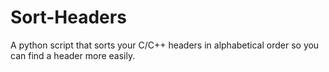 # Sort-Headers
A python script that sorts your C/C++ headers in alphabetical order so you can find a header more easily.

